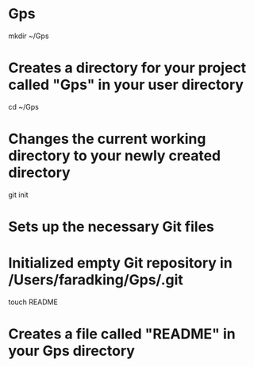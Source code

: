 Gps
==


mkdir ~/Gps
# Creates a directory for your project called "Gps" in your user directory

cd ~/Gps
# Changes the current working directory to your newly created directory

git init
# Sets up the necessary Git files
# Initialized empty Git repository in /Users/faradking/Gps/.git

touch README
# Creates a file called "README" in your Gps directory
